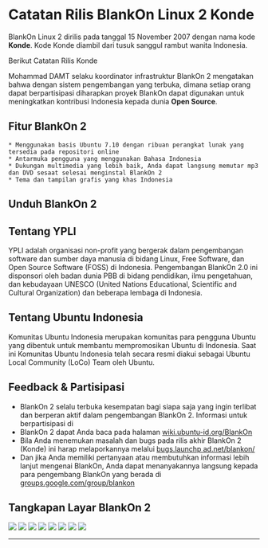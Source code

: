 # Catatan Rilis BlankOn Linux 2 Konde

BlankOn Linux 2 dirilis pada tanggal 15 November 2007 dengan nama kode **Konde**. Kode Konde diambil dari tusuk sanggul rambut wanita Indonesia.

Berikut Catatan Rilis Konde

Mohammad DAMT selaku koordinator infrastruktur BlankOn 2 mengatakan bahwa dengan sistem pengembangan yang terbuka, dimana setiap orang dapat berpartisipasi diharapkan proyek BlankOn dapat digunakan untuk meningkatkan kontribusi Indonesia kepada dunia **Open Source**.

## Fitur BlankOn 2
    * Menggunakan basis Ubuntu 7.10 dengan ribuan perangkat lunak yang tersedia pada repositori online
    * Antarmuka pengguna yang menggunakan Bahasa Indonesia
    * Dukungan multimedia yang lebih baik, Anda dapat langsung memutar mp3 dan DVD sesaat selesai menginstal BlankOn 2
    * Tema dan tampilan grafis yang khas Indonesia

## Unduh BlankOn 2

## Tentang YPLI
YPLI adalah organisasi non-profit yang bergerak dalam pengembangan software dan sumber daya manusia di bidang Linux, Free Software, dan Open Source Software
(FOSS) di Indonesia. Pengembangan BlankOn 2.0 ini disponsori oleh badan dunia PBB di bidang pendidikan, ilmu pengetahuan, dan kebudayaan UNESCO (United
Nations Educational, Scientific and Cultural Organization) dan beberapa lembaga di Indonesia.

## Tentang Ubuntu Indonesia
Komunitas Ubuntu Indonesia merupakan komunitas para pengguna Ubuntu yang dibentuk untuk membantu mempromosikan Ubuntu di Indonesia. Saat ini Komunitas
Ubuntu Indonesia telah secara resmi diakui sebagai Ubuntu Local Community (LoCo) Team oleh Ubuntu.

## Feedback & Partisipasi
 * BlankOn 2 selalu terbuka kesempatan bagi siapa saja yang ingin terlibat dan berperan aktif dalam pengembangan BlankOn 2. Informasi untuk berpartisipasi di
 * BlankOn 2 dapat Anda baca pada halaman [wiki.ubuntu-id.org/BlankOn](http://wiki.ubuntu-id.org/BlankOn)
 * Bila Anda menemukan masalah dan bugs pada rilis akhir BlankOn 2 (Konde) ini harap melaporkannya melalui [bugs.launchp        ad.net/blankon/](https://bugs.launchpad.net/blankon/)
 * Dan jika Anda memiliki pertanyaan atau membutuhkan informasi lebih lanjut mengenai BlankOn, Anda dapat menanyakannya langsung kepada para pengembang BlankOn yang berada di [groups.google.com/group/blankon](http://groups.google.com/group/blankon)

## Tangkapan Layar BlankOn 2
![](http://dev-legacy.blankonlinux.or.id/raw-attachment/wiki/CatatanRilisKonde/blankon-2-01s.png)
![](http://dev-legacy.blankonlinux.or.id/raw-attachment/wiki/CatatanRilisKonde/blankon-2-02s.png)
![](http://dev-legacy.blankonlinux.or.id/raw-attachment/wiki/CatatanRilisKonde/blankon-2-03s.png)
![](http://dev-legacy.blankonlinux.or.id/raw-attachment/wiki/CatatanRilisKonde/blankon-2-04s.png)
![](http://dev-legacy.blankonlinux.or.id/raw-attachment/wiki/CatatanRilisKonde/blankon-2-05s.png)
![](http://dev-legacy.blankonlinux.or.id/raw-attachment/wiki/CatatanRilisKonde/blankon-2-06s.png)
![](http://dev-legacy.blankonlinux.or.id/raw-attachment/wiki/CatatanRilisKonde/blankon-2-07s.png)
![](http://dev-legacy.blankonlinux.or.id/raw-attachment/wiki/CatatanRilisKonde/blankon-2-08s.png)

---
 



